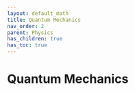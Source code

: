```yaml
---
layout: default_math
title: Quantum Mechanics
nav_order: 2
parent: Physics
has_children: true
has_toc: true
---
```


# Quantum Mechanics

